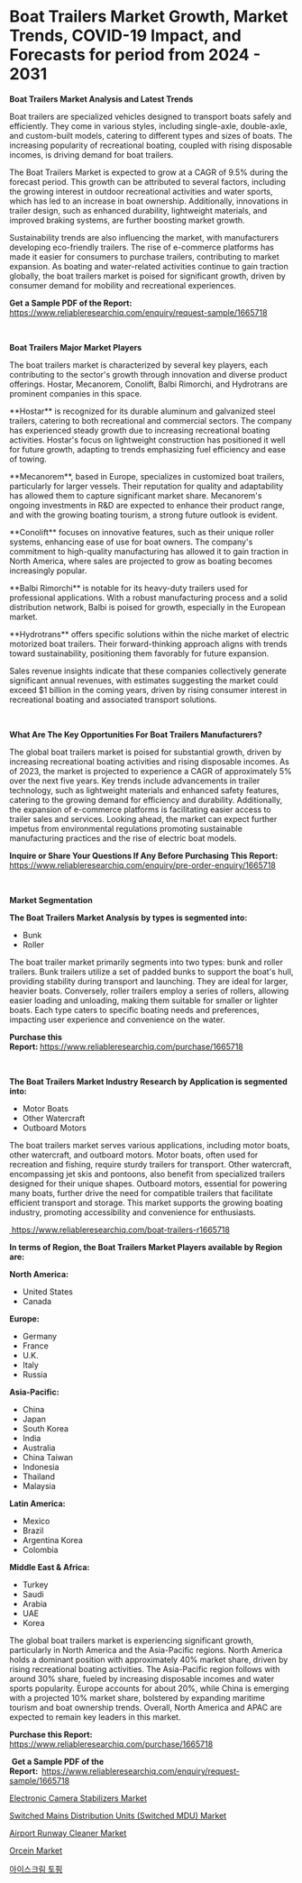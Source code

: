 <p><h1>Boat Trailers Market Growth, Market Trends, COVID-19 Impact, and Forecasts for period from 2024 - 2031</h1></p><p><strong>Boat Trailers Market Analysis and Latest Trends</strong></p>
<p><p>Boat trailers are specialized vehicles designed to transport boats safely and efficiently. They come in various styles, including single-axle, double-axle, and custom-built models, catering to different types and sizes of boats. The increasing popularity of recreational boating, coupled with rising disposable incomes, is driving demand for boat trailers.</p><p>The Boat Trailers Market is expected to grow at a CAGR of 9.5% during the forecast period. This growth can be attributed to several factors, including the growing interest in outdoor recreational activities and water sports, which has led to an increase in boat ownership. Additionally, innovations in trailer design, such as enhanced durability, lightweight materials, and improved braking systems, are further boosting market growth. </p><p>Sustainability trends are also influencing the market, with manufacturers developing eco-friendly trailers. The rise of e-commerce platforms has made it easier for consumers to purchase trailers, contributing to market expansion. As boating and water-related activities continue to gain traction globally, the boat trailers market is poised for significant growth, driven by consumer demand for mobility and recreational experiences.</p></p>
<p><strong>Get a Sample PDF of the Report:&nbsp;</strong> <a href="https://www.reliableresearchiq.com/enquiry/request-sample/1665718?utm_campaign=99&utm_medium=2&utm_source=Github&utm_content=ia&utm_term=02112024&utm_id=boat-trailers">https://www.reliableresearchiq.com/enquiry/request-sample/1665718</a></p>
<p>&nbsp;</p>
<p><strong>Boat Trailers Major Market Players</strong></p>
<p><p>The boat trailers market is characterized by several key players, each contributing to the sector's growth through innovation and diverse product offerings. Hostar, Mecanorem, Conolift, Balbi Rimorchi, and Hydrotrans are prominent companies in this space.</p><p>**Hostar** is recognized for its durable aluminum and galvanized steel trailers, catering to both recreational and commercial sectors. The company has experienced steady growth due to increasing recreational boating activities. Hostar's focus on lightweight construction has positioned it well for future growth, adapting to trends emphasizing fuel efficiency and ease of towing.</p><p>**Mecanorem**, based in Europe, specializes in customized boat trailers, particularly for larger vessels. Their reputation for quality and adaptability has allowed them to capture significant market share. Mecanorem's ongoing investments in R&D are expected to enhance their product range, and with the growing boating tourism, a strong future outlook is evident.</p><p>**Conolift** focuses on innovative features, such as their unique roller systems, enhancing ease of use for boat owners. The company's commitment to high-quality manufacturing has allowed it to gain traction in North America, where sales are projected to grow as boating becomes increasingly popular.</p><p>**Balbi Rimorchi** is notable for its heavy-duty trailers used for professional applications. With a robust manufacturing process and a solid distribution network, Balbi is poised for growth, especially in the European market.</p><p>**Hydrotrans** offers specific solutions within the niche market of electric motorized boat trailers. Their forward-thinking approach aligns with trends toward sustainability, positioning them favorably for future expansion.</p><p>Sales revenue insights indicate that these companies collectively generate significant annual revenues, with estimates suggesting the market could exceed $1 billion in the coming years, driven by rising consumer interest in recreational boating and associated transport solutions.</p></p>
<p>&nbsp;</p>
<p><strong>What Are The Key Opportunities For Boat Trailers Manufacturers?</strong></p>
<p><p>The global boat trailers market is poised for substantial growth, driven by increasing recreational boating activities and rising disposable incomes. As of 2023, the market is projected to experience a CAGR of approximately 5% over the next five years. Key trends include advancements in trailer technology, such as lightweight materials and enhanced safety features, catering to the growing demand for efficiency and durability. Additionally, the expansion of e-commerce platforms is facilitating easier access to trailer sales and services. Looking ahead, the market can expect further impetus from environmental regulations promoting sustainable manufacturing practices and the rise of electric boat models.</p></p>
<p><strong>Inquire or Share Your Questions If Any Before Purchasing This Report:</strong> <a href="https://www.reliableresearchiq.com/enquiry/pre-order-enquiry/1665718?utm_campaign=99&utm_medium=2&utm_source=Github&utm_content=ia&utm_term=02112024&utm_id=boat-trailers">https://www.reliableresearchiq.com/enquiry/pre-order-enquiry/1665718</a></p>
<p>&nbsp;</p>
<p><strong>Market Segmentation</strong></p>
<p><strong>The Boat Trailers Market Analysis by types is segmented into:</strong></p>
<p><ul><li>Bunk</li><li>Roller</li></ul></p>
<p><p>The boat trailer market primarily segments into two types: bunk and roller trailers. Bunk trailers utilize a set of padded bunks to support the boat's hull, providing stability during transport and launching. They are ideal for larger, heavier boats. Conversely, roller trailers employ a series of rollers, allowing easier loading and unloading, making them suitable for smaller or lighter boats. Each type caters to specific boating needs and preferences, impacting user experience and convenience on the water.</p></p>
<p><strong>Purchase this Report:&nbsp;</strong><a href="https://www.reliableresearchiq.com/purchase/1665718?utm_campaign=99&utm_medium=2&utm_source=Github&utm_content=ia&utm_term=02112024&utm_id=boat-trailers">https://www.reliableresearchiq.com/purchase/1665718</a></p>
<p>&nbsp;</p>
<p><strong>The Boat Trailers Market Industry Research by Application is segmented into:</strong></p>
<p><ul><li>Motor Boats</li><li>Other Watercraft</li><li>Outboard Motors</li></ul></p>
<p><p>The boat trailers market serves various applications, including motor boats, other watercraft, and outboard motors. Motor boats, often used for recreation and fishing, require sturdy trailers for transport. Other watercraft, encompassing jet skis and pontoons, also benefit from specialized trailers designed for their unique shapes. Outboard motors, essential for powering many boats, further drive the need for compatible trailers that facilitate efficient transport and storage. This market supports the growing boating industry, promoting accessibility and convenience for enthusiasts.</p></p>
<p><a href="https://www.reliableresearchiq.com/boat-trailers-r1665718?utm_campaign=99&utm_medium=2&utm_source=Github&utm_content=ia&utm_term=02112024&utm_id=boat-trailers">&nbsp;https://www.reliableresearchiq.com/boat-trailers-r1665718</a></p>
<p><strong>In terms of Region, the Boat Trailers Market Players available by Region are:</strong></p>
<p>
    <p> <strong> North America: </strong>
        <ul>
            <li>United States</li>
            <li>Canada</li>
        </ul>
        </p> 
    <p> <strong> Europe: </strong>
        <ul>
            <li>Germany</li>
            <li>France</li>
            <li>U.K.</li>
            <li>Italy</li>
            <li>Russia</li>
        </ul>
        </p> 
    <p> <strong> Asia-Pacific: </strong>
        <ul>
            <li>China</li>
            <li>Japan</li>
            <li>South Korea</li>
            <li>India</li>
            <li>Australia</li>
            <li>China Taiwan</li>
            <li>Indonesia</li>
            <li>Thailand</li>
            <li>Malaysia</li>
        </ul>
        </p> 
    <p> <strong> Latin America: </strong>
        <ul>
            <li>Mexico</li>
            <li>Brazil</li>
            <li>Argentina Korea</li>
            <li>Colombia</li>
        </ul>
        </p> 
    <p> <strong> Middle East & Africa: </strong>
        <ul>
            <li>Turkey</li>
            <li>Saudi</li>
            <li>Arabia</li>
            <li>UAE</li>
            <li>Korea</li>
        </ul>
    </p>
    </p>
<p><p>The global boat trailers market is experiencing significant growth, particularly in North America and the Asia-Pacific regions. North America holds a dominant position with approximately 40% market share, driven by rising recreational boating activities. The Asia-Pacific region follows with around 30% share, fueled by increasing disposable incomes and water sports popularity. Europe accounts for about 20%, while China is emerging with a projected 10% market share, bolstered by expanding maritime tourism and boat ownership trends. Overall, North America and APAC are expected to remain key leaders in this market.</p></p>
<p><strong>Purchase this Report: </strong><a href="https://www.reliableresearchiq.com/purchase/1665718?utm_campaign=99&utm_medium=2&utm_source=Github&utm_content=ia&utm_term=02112024&utm_id=boat-trailers">https://www.reliableresearchiq.com/purchase/1665718</a></p>
<p>&nbsp;<strong>Get a Sample PDF of the Report:&nbsp;&nbsp;</strong><a href="https://www.reliableresearchiq.com/enquiry/request-sample/1665718?utm_campaign=99&utm_medium=2&utm_source=Github&utm_content=ia&utm_term=02112024&utm_id=boat-trailers">https://www.reliableresearchiq.com/enquiry/request-sample/1665718</a></p>
<p><strong></strong></p>
<p><p><a href="https://www.linkedin.com/pulse/strategic-roadmap-success-global-electronic-camera-stabilizers-vmhcc?utm_campaign=99&utm_medium=2&utm_source=Github&utm_content=ia&utm_term=02112024&utm_id=boat-trailers">Electronic Camera Stabilizers Market</a></p><p><a href="https://issuu.com/reportprime-2/docs/switched-mains-distribution-units-s_3c016472c63d8d?utm_campaign=99&utm_medium=2&utm_source=Github&utm_content=ia&utm_term=02112024&utm_id=boat-trailers">Switched Mains Distribution Units (Switched MDU) Market</a></p><p><a href="https://github.com/danyelltzmol/Market-Research-Report-List-1/blob/main/airport-runway-cleaner-market.md?utm_campaign=99&utm_medium=2&utm_source=Github&utm_content=ia&utm_term=02112024&utm_id=boat-trailers">Airport Runway Cleaner Market</a></p><p><a href="https://www.linkedin.com/pulse/sustainability-trends-orcein-industry-market-implications-future-qw8tc?utm_campaign=99&utm_medium=2&utm_source=Github&utm_content=ia&utm_term=02112024&utm_id=boat-trailers">Orcein Market</a></p><p><a href="https://github.com/sougarounis/Market-Research-Report-List-6/blob/main/764277721828.md?utm_campaign=99&utm_medium=2&utm_source=Github&utm_content=ia&utm_term=02112024&utm_id=boat-trailers">아이스크림 토핑</a></p></p>